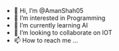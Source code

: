 - 👋 Hi, I’m @AmanShah05
- 👀 I’m interested in Programming
- 🌱 I’m currently learning AI
- 💞️ I’m looking to collaborate on IOT
- 📫 How to reach me ...

<!---
AmanShah05/AmanShah05 is a ✨ special ✨ repository because its `README.md` (this file) appears on your GitHub profile.
You can click the Preview link to take a look at your changes.
--->
